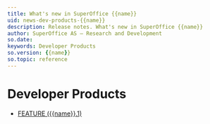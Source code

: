 ```yaml
---
title: What's new in SuperOffice {{name}}
uid: news-dev-products-{{name}}
description: Release notes. What's new in SuperOffice {{name}}
author: SuperOffice AS – Research and Development
so.date: 
keywords: Developer Products
so.version: {{name}}
so.topic: reference
---
```


# Developer Products

* [FEATURE ({{name}}.1)][1]

<!-- Referenced links-->
[1]: {{name}}.1-update.md
